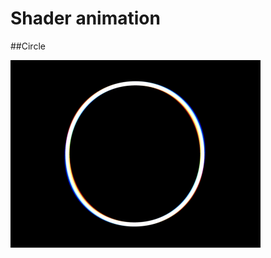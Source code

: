 # Shader animation

##Circle

<img src="https://github.com/HaijianLiu/circle-turbulence-glsl/blob/master/CircleTurbulenceA%402x.gif" width="400">
